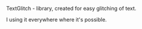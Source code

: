 TextGlitch - library, created for easy glitching of text.

I using it everywhere where it's possible.
